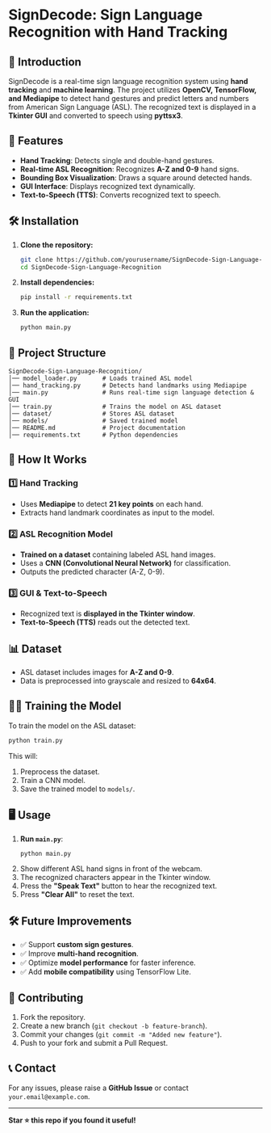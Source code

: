 # SignDecode: Sign Language Recognition with Hand Tracking 

## 📌 Introduction
SignDecode is a real-time sign language recognition system using **hand tracking** and **machine learning**. The project utilizes **OpenCV, TensorFlow, and Mediapipe** to detect hand gestures and predict letters and numbers from American Sign Language (ASL). The recognized text is displayed in a **Tkinter GUI** and converted to speech using **pyttsx3**.

## 🚀 Features
- **Hand Tracking**: Detects single and double-hand gestures.
- **Real-time ASL Recognition**: Recognizes **A-Z and 0-9** hand signs.
- **Bounding Box Visualization**: Draws a square around detected hands.
- **GUI Interface**: Displays recognized text dynamically.
- **Text-to-Speech (TTS)**: Converts recognized text to speech.

## 🛠 Installation
1. **Clone the repository:**
   ```sh
   git clone https://github.com/yourusername/SignDecode-Sign-Language-Recognition.git
   cd SignDecode-Sign-Language-Recognition
   ```
2. **Install dependencies:**
   ```sh
   pip install -r requirements.txt
   ```
3. **Run the application:**
   ```sh
   python main.py
   ```

## 📂 Project Structure
```
SignDecode-Sign-Language-Recognition/
│── model_loader.py       # Loads trained ASL model
│── hand_tracking.py      # Detects hand landmarks using Mediapipe
│── main.py               # Runs real-time sign language detection & GUI
│── train.py              # Trains the model on ASL dataset
│── dataset/              # Stores ASL dataset
│── models/               # Saved trained model
│── README.md             # Project documentation
│── requirements.txt      # Python dependencies
```

## 🎯 How It Works
### 1️⃣ Hand Tracking
- Uses **Mediapipe** to detect **21 key points** on each hand.
- Extracts hand landmark coordinates as input to the model.

### 2️⃣ ASL Recognition Model
- **Trained on a dataset** containing labeled ASL hand images.
- Uses a **CNN (Convolutional Neural Network)** for classification.
- Outputs the predicted character (A-Z, 0-9).

### 3️⃣ GUI & Text-to-Speech
- Recognized text is **displayed in the Tkinter window**.
- **Text-to-Speech (TTS)** reads out the detected text.

## 📊 Dataset
- ASL dataset includes images for **A-Z and 0-9**.
- Data is preprocessed into grayscale and resized to **64x64**.

## 🏋️‍♂️ Training the Model
To train the model on the ASL dataset:
```sh
python train.py
```
This will:
1. Preprocess the dataset.
2. Train a CNN model.
3. Save the trained model to `models/`.

## 🖥 Usage
1. **Run `main.py`**:
   ```sh
   python main.py
   ```
2. Show different ASL hand signs in front of the webcam.
3. The recognized characters appear in the Tkinter window.
4. Press the **"Speak Text"** button to hear the recognized text.
5. Press **"Clear All"** to reset the text.

## 🛠 Future Improvements
- ✅ Support **custom sign gestures**.
- ✅ Improve **multi-hand recognition**.
- ✅ Optimize **model performance** for faster inference.
- ✅ Add **mobile compatibility** using TensorFlow Lite.

## 🤝 Contributing
1. Fork the repository.
2. Create a new branch (`git checkout -b feature-branch`).
3. Commit your changes (`git commit -m "Added new feature"`).
4. Push to your fork and submit a Pull Request.



## 📞 Contact
For any issues, please raise a **GitHub Issue** or contact `your.email@example.com`.

---
**Star ⭐ this repo if you found it useful!**


